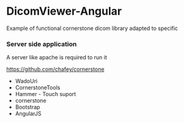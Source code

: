 # DicomViewer-Angular
Example of functional cornerstone dicom library adapted to specific 

### Server side application
A server like apache is required to run it 


https://github.com/chafey/cornerstone

* WadoUri 
* CornerstoneTools
* Hammer - Touch suport
* cornerstone
* Bootstrap
* AngularJS

